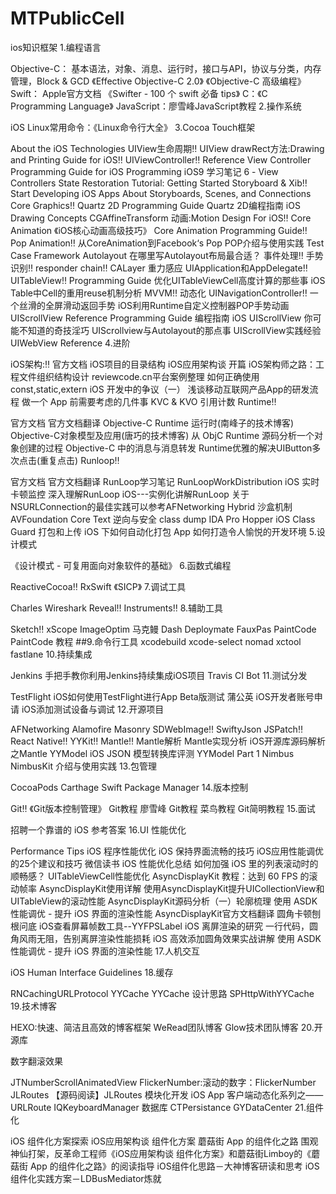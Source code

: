 # MTPublicCell
ios知识框架
1.编程语言

Objective-C： 基本语法，对象、消息、运行时，接口与API，协议与分类，内存管理，Block & GCD
《Effective Objective-C 2.0》
《Objective-C 高级编程》
Swift：
Apple官方文档
《Swifter - 100 个 swift 必备 tips》
C：《C Programming Language》
JavaScript：廖雪峰JavaScript教程
2.操作系统

iOS
Linux常用命令：《Linux命令行大全》
3.Cocoa Touch框架

About the iOS Technologies
UIView生命周期‼️
UIView drawRect方法:Drawing and Printing Guide for iOS‼️
UIViewController‼️
Reference
View Controller Programming Guide for iOS
Programming iOS9 学习笔记 6 - View Controllers
State Restoration Tutorial: Getting Started
Storyboard & Xib‼️
Start Developing iOS Apps
About Storyboards, Scenes, and Connections
Core Graphics‼️
Quartz 2D Programming Guide
Quartz 2D编程指南
iOS Drawing Concepts
CGAffineTransform
动画:Motion Design For iOS‼️
Core Animation
《iOS核心动画高级技巧》
Core Animation Programming Guide‼️
Pop Animation‼️
从CoreAnimation到Facebook‘s Pop
POP介绍与使用实践
Test Case
Framework
Autolayout
在哪里写Autolayout布局最合适？
事件处理‼️
手势识别‼️
responder chain‼️
CALayer
重力感应
UIApplication和AppDelegate‼️
UITableView‼️
Programming Guide
优化UITableViewCell高度计算的那些事
iOS Table中Cell的重用reuse机制分析
MVVM‼️
动态化
UINavigationController‼️
一个丝滑的全屏滑动返回手势
iOS利用Runtime自定义控制器POP手势动画
UIScrollView
Reference
Programming Guide
编程指南
iOS UIScrollView 你可能不知道的奇技淫巧
UIScrollview与Autolayout的那点事
UIScrollView实践经验
UIWebView
Reference
4.进阶

iOS架构:‼️
官方文档
iOS项目的目录结构
iOS应用架构谈 开篇
iOS架构师之路：工程文件组织结构设计
reviewcode.cn平台案例整理
如何正确使用const,static,extern
iOS 开发中的争议（一）
浅谈移动互联网产品App的研发流程
做一个 App 前需要考虑的几件事
KVC & KVO
引用计数
Runtime‼️

官方文档
官方文档翻译
Objective-C Runtime 运行时(南峰子的技术博客)
Objective-C对象模型及应用(唐巧的技术博客)
从 ObjC Runtime 源码分析一个对象创建的过程
Objective-C 中的消息与消息转发
Runtime优雅的解决UIButton多次点击(重复点击)
Runloop‼️

官方文档
官方文档翻译
RunLoop学习笔记
RunLoopWorkDistribution
iOS 实时卡顿监控
深入理解RunLoop
iOS---实例化讲解RunLoop
关于NSURLConnection的最佳实践可以参考AFNetworking
Hybrid
沙盒机制
AVFoundation
Core Text
逆向与安全
class dump
IDA Pro
Hopper
iOS Class Guard
打包和上传
iOS 下如何自动化打包 App
如何打造令人愉悦的开发环境
5.设计模式

《设计模式 - 可复用面向对象软件的基础》
6.函数式编程

ReactiveCocoa‼️
RxSwift
《SICP》
7.调试工具

Charles
Wireshark
Reveal‼️
Instruments‼️
8.辅助工具

Sketch‼️
xScope
ImageOptim
马克鳗
Dash
Deploymate
FauxPas
PaintCode
PaintCode 教程 ##9.命令行工具
xcodebuild xcode-select
nomad
xctool
fastlane
10.持续集成

Jenkins
手把手教你利用Jenkins持续集成iOS项目
Travis CI
Bot
11.测试分发

TestFlight
iOS如何使用TestFlight进行App Beta版测试
蒲公英
iOS开发者账号申请
iOS添加测试设备与调试
12.开源项目

AFNetworking
Alamofire
Masonry
SDWebImage‼️
SwiftyJson
JSPatch‼️
React Native‼️
YYKit‼️
Mantle‼️
Mantle解析
Mantle实现分析
iOS开源库源码解析之Mantle
YYModel
iOS JSON 模型转换库评测
YYModel Part 1
Nimbus
NimbusKit 介绍与使用实践
13.包管理

CocoaPods
Carthage
Swift Package Manager
14.版本控制

Git‼️
《Git版本控制管理》
Git教程 廖雪峰
Git教程 菜鸟教程
Git简明教程
15.面试

招聘一个靠谱的 iOS
参考答案
16.UI 性能优化

Performance Tips
iOS 程序性能优化
iOS 保持界面流畅的技巧
iOS应用性能调优的25个建议和技巧
微信读书 iOS 性能优化总结
如何加强 iOS 里的列表滚动时的顺畅感？
UITableViewCell性能优化
AsyncDisplayKit 教程：达到 60 FPS 的滚动帧率
AsyncDisplayKit使用详解
使用AsyncDisplayKit提升UICollectionView和UITableView的滚动性能
AsyncDisplayKit源码分析（一）轮廓梳理
使用 ASDK 性能调优 - 提升 iOS 界面的渲染性能
AsyncDisplayKit官方文档翻译
圆角卡顿刨根问底
iOS查看屏幕帧数工具--YYFPSLabel
iOS 离屏渲染的研究
一行代码，圆角风雨无阻，告别离屏渲染性能损耗
iOS 高效添加圆角效果实战讲解
使用 ASDK 性能调优 - 提升 iOS 界面的渲染性能
17.人机交互

iOS Human Interface Guidelines
18.缓存

RNCachingURLProtocol
YYCache
YYCache 设计思路
SPHttpWithYYCache
19.技术博客

HEXO:快速、简洁且高效的博客框架
WeRead团队博客
Glow技术团队博客
20.开源库

数字翻滚效果

JTNumberScrollAnimatedView
FlickerNumber:滚动的数字：FlickerNumber
JLRoutes
【源码阅读】JLRoutes
模块化开发 iOS App
客户端动态化系列之——URLRoute
IQKeyboardManager
数据库
CTPersistance
GYDataCenter
21.组件化

iOS 组件化方案探索
iOS应用架构谈 组件化方案
蘑菇街 App 的组件化之路
围观神仙打架，反革命工程师《iOS应用架构谈 组件化方案》和蘑菇街Limboy的《蘑菇街 App 的组件化之路》的阅读指导
iOS组件化思路－大神博客研读和思考
iOS组件化实践方案－LDBusMediator炼就
